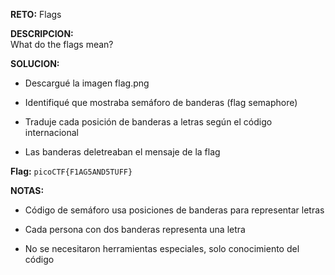 **RETO:** Flags

**DESCRIPCION:**  
What do the flags mean?

**SOLUCION:**

- Descargué la imagen flag.png
    
- Identifiqué que mostraba semáforo de banderas (flag semaphore)
    
- Traduje cada posición de banderas a letras según el código internacional
    
- Las banderas deletreaban el mensaje de la flag
    

**Flag:** `picoCTF{F1AG5AND5TUFF}`

**NOTAS:**

- Código de semáforo usa posiciones de banderas para representar letras
    
- Cada persona con dos banderas representa una letra
    
- No se necesitaron herramientas especiales, solo conocimiento del código